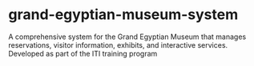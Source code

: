 # grand-egyptian-museum-system
A comprehensive system for the Grand Egyptian Museum that manages reservations, visitor information, exhibits, and interactive services. Developed as part of the ITI training program
